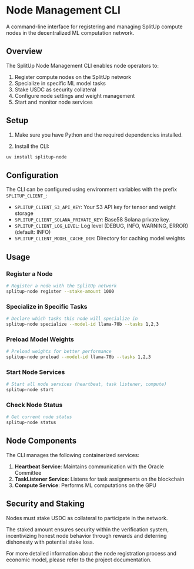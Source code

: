 # Node Management CLI

A command-line interface for registering and managing SplitUp compute nodes in the decentralized ML computation network.

## Overview

The SplitUp Node Management CLI enables node operators to:

1. Register compute nodes on the SplitUp network
2. Specialize in specific ML model tasks
3. Stake USDC as security collateral
4. Configure node settings and weight management
5. Start and monitor node services

## Setup

1. Make sure you have Python and the required dependencies installed.

2. Install the CLI:

```bash
uv install splitup-node
```

## Configuration

The CLI can be configured using environment variables with the prefix `SPLITUP_CLIENT_`:

- `SPLITUP_CLIENT_S3_API_KEY`: Your S3 API key for tensor and weight storage
- `SPLITUP_CLIENT_SOLANA_PRIVATE_KEY`: Base58 Solana private key.
- `SPLITUP_CLIENT_LOG_LEVEL`: Log level (DEBUG, INFO, WARNING, ERROR) (default: INFO)
- `SPLITUP_CLIENT_MODEL_CACHE_DIR`: Directory for caching model weights

## Usage

### Register a Node

```bash
# Register a node with the SplitUp network
splitup-node register --stake-amount 1000
```

### Specialize in Specific Tasks

```bash
# Declare which tasks this node will specialize in
splitup-node specialize --model-id llama-70b --tasks 1,2,3
```

### Preload Model Weights

```bash
# Preload weights for better performance
splitup-node preload --model-id llama-70b --tasks 1,2,3
```

### Start Node Services

```bash
# Start all node services (heartbeat, task listener, compute)
splitup-node start
```

### Check Node Status

```bash
# Get current node status
splitup-node status
```

## Node Components

The CLI manages the following containerized services:

1. **Heartbeat Service**: Maintains communication with the Oracle Committee
2. **TaskListener Service**: Listens for task assignments on the blockchain
3. **Compute Service**: Performs ML computations on the GPU

## Security and Staking

Nodes must stake USDC as collateral to participate in the network.

The staked amount ensures security within the verification system, incentivizing honest node behavior through rewards and deterring dishonesty with potential stake loss.

For more detailed information about the node registration process and economic model, please refer to the project documentation.